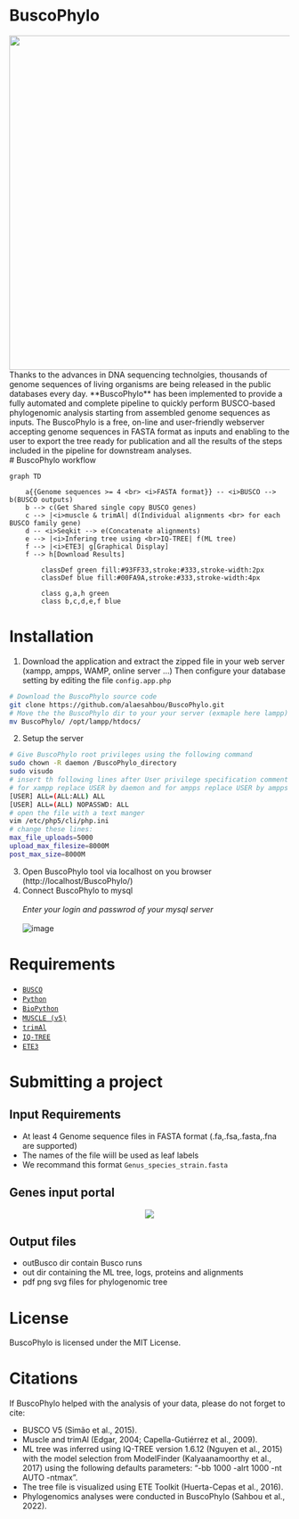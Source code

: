 # BuscoPhylo
<img src="https://user-images.githubusercontent.com/22656460/184841359-acfdc023-d70f-46e1-9e65-d1c741a3465d.png" align="center" width="600">
<br>
Thanks to the advances in DNA sequencing technolgies, thousands of genome sequences of living organisms are being released in the public databases every day.  **BuscoPhylo** has been implemented to provide a fully automated and complete pipeline to quickly perform BUSCO-based phylogenomic analysis starting from assembled genome sequences as inputs. The BuscoPhylo is a free, on-line and user-friendly webserver accepting genome sequences in FASTA format as inputs and enabling to the user to export the tree ready for publication and all the results of the steps included in the pipeline for downstream analyses.
 <br>
# BuscoPhylo workflow

```mermaid
graph TD
    
    a{{Genome sequences >= 4 <br> <i>FASTA format}} -- <i>BUSCO --> b(BUSCO outputs)
    b --> c(Get Shared single copy BUSCO genes)
    c --> |<i>muscle & trimAl| d(Individual alignments <br> for each BUSCO family gene)
    d -- <i>Seqkit --> e(Concatenate alignments)
    e --> |<i>Infering tree using <br>IQ-TREE| f(ML tree)
    f --> |<i>ETE3| g[Graphical Display]
    f --> h[Download Results]
 
        classDef green fill:#93FF33,stroke:#333,stroke-width:2px
        classDef blue fill:#00FA9A,stroke:#333,stroke-width:4px
       
        class g,a,h green
        class b,c,d,e,f blue
 ```      
 
# Installation
1. Download the application and extract the zipped file in your web server (xampp, ampps, WAMP, online server …)
Then configure your database setting by editing the file <code>config.app.php</code>
````bash
# Download the BuscoPhylo source code 
git clone https://github.com/alaesahbou/BuscoPhylo.git
# Move the the BuscoPhylo dir to your your server (exmaple here lampp)
mv BuscoPhylo/ /opt/lampp/htdocs/
````
2. Setup the server
````bash
# Give BuscoPhylo root privileges using the following command
sudo chown -R daemon /BuscoPhylo_directory
sudo visudo
# insert th following lines after User privilege specification comment 
# for xampp replace USER by daemon and for ampps replace USER by ampps
[USER] ALL=(ALL:ALL) ALL
[USER] ALL=(ALL) NOPASSWD: ALL
# open the file with a text manger
vim /etc/php5/cli/php.ini
# change these lines:
max_file_uploads=5000
upload_max_filesize=8000M
post_max_size=8000M
````
3. Open BuscoPhylo tool via localhost on you browser (http://localhost/BuscoPhylo/)
4. Connect BuscoPhylo to mysql <br><br>
<i>Enter your login and passwrod of your mysql server</i><br><br>
![image](https://user-images.githubusercontent.com/60272832/184771731-24b16890-fd31-4444-83b3-6f8d340e15ff.png)
# Requirements
<ul>
  <li><code><a href="https://busco.ezlab.org/busco_userguide.html">BUSCO</a></code></li>
  <li><code><a href="https://www.python.org/">Python</a></code></li>
  <li><code><a href="https://biopython.org/">BioPython</a></code></li>
  <li><code><a href="https://www.drive5.com/muscle/">MUSCLE (v5)</a></code></li>
  <li><code><a href="http://trimal.cgenomics.org/">trimAl</a></code></li>
  <li><code><a href="http://www.iqtree.org/" >IQ-TREE</a></code></li>
  <li><code><a href="http://etetoolkit.org/download/">ETE3</a></code></li>
</ul>

# Submitting a project
## Input Requirements
- At least 4 Genome sequence files in FASTA format (.fa,.fsa,.fasta,.fna are supported)
- The names of the file wiill be used as leaf labels 
- We recommand this format <code>Genus_species_strain.fasta</code>

## Genes input portal
<center><img src="https://user-images.githubusercontent.com/60272832/183297851-9c4afdb6-7e73-4a54-b31a-2e24aedbbb88.png"></center>

## Output files
- outBusco dir contain Busco runs
- out dir containing the ML tree, logs, proteins and alignments
- pdf png svg files for phylogenomic tree


# License
BuscoPhylo is licensed under the MIT License.

# Citations
If BuscoPhylo helped with the analysis of your data, please do not forget to cite:

- BUSCO V5 (Simão et al., 2015).
- Muscle and trimAl (Edgar, 2004; Capella-Gutiérrez et al., 2009).
- ML tree was inferred using IQ-TREE version 1.6.12 (Nguyen et al., 2015) with the model selection from ModelFinder (Kalyaanamoorthy et al., 2017) using the following defaults parameters: “-bb 1000 -alrt 1000 -nt AUTO -ntmax”.
- The tree file is visualized using ETE Toolkit (Huerta-Cepas et al., 2016).
- Phylogenomics analyses were conducted in BuscoPhylo (Sahbou et al., 2022).
